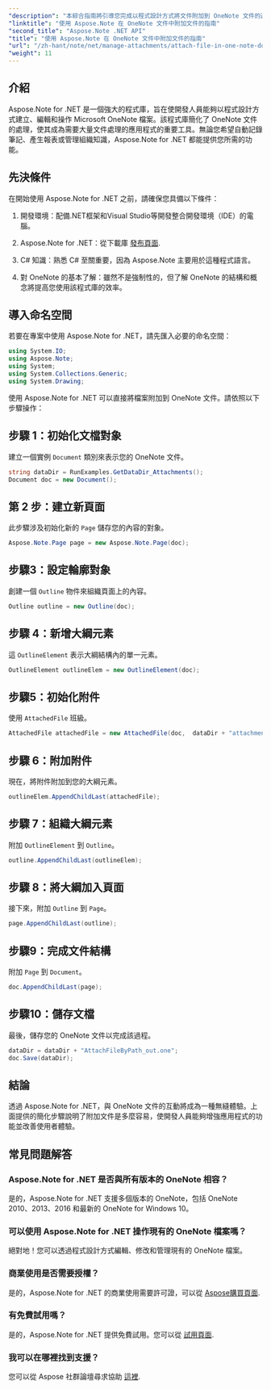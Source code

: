 ```yaml
---
"description": "本綜合指南將引導您完成以程式設計方式將文件附加到 OneNote 文件的過程，讓您能夠提升筆記記錄和文件管理任務。提供清晰的逐步說明和有用的常見問題。"
"linktitle": "使用 Aspose.Note 在 OneNote 文件中附加文件的指南"
"second_title": "Aspose.Note .NET API"
"title": "使用 Aspose.Note 在 OneNote 文件中附加文件的指南"
"url": "/zh-hant/note/net/manage-attachments/attach-file-in-one-note-documents/"
"weight": 11
---
```


## 介紹

Aspose.Note for .NET 是一個強大的程式庫，旨在使開發人員能夠以程式設計方式建立、編輯和操作 Microsoft OneNote 檔案。該程式庫簡化了 OneNote 文件的處理，使其成為需要大量文件處理的應用程式的重要工具。無論您希望自動記錄筆記、產生報表或管理組織知識，Aspose.Note for .NET 都能提供您所需的功能。

## 先決條件

在開始使用 Aspose.Note for .NET 之前，請確保您具備以下條件：

1. 開發環境：配備.NET框架和Visual Studio等開發整合開發環境（IDE）的電腦。
  
2. Aspose.Note for .NET：從下載庫 [發布頁面](https://releases。aspose.com/note/net/).

3. C# 知識：熟悉 C# 至關重要，因為 Aspose.Note 主要用於這種程式語言。

4. 對 OneNote 的基本了解：雖然不是強制性的，但了解 OneNote 的結構和概念將提高您使用該程式庫的效率。

## 導入命名空間

若要在專案中使用 Aspose.Note for .NET，請先匯入必要的命名空間：

```csharp
using System.IO;
using Aspose.Note;
using System;
using System.Collections.Generic;
using System.Drawing;
```

使用 Aspose.Note for .NET 可以直接將檔案附加到 OneNote 文件。請依照以下步驟操作：

## 步驟 1：初始化文檔對象

建立一個實例 `Document` 類別來表示您的 OneNote 文件。

```csharp
string dataDir = RunExamples.GetDataDir_Attachments();
Document doc = new Document();
```

## 第 2 步：建立新頁面

此步驟涉及初始化新的 `Page` 儲存您的內容的對象。

```csharp
Aspose.Note.Page page = new Aspose.Note.Page(doc);
```

## 步驟3：設定輪廓對象

創建一個 `Outline` 物件來組織頁面上的內容。

```csharp
Outline outline = new Outline(doc);
```

## 步驟 4：新增大綱元素

這 `OutlineElement` 表示大綱結構內的單一元素。

```csharp
OutlineElement outlineElem = new OutlineElement(doc);
```

## 步驟5：初始化附件

使用 `AttachedFile` 班級。

```csharp
AttachedFile attachedFile = new AttachedFile(doc,  dataDir + "attachment.txt");
```

## 步驟 6：附加附件

現在，將附件附加到您的大綱元素。

```csharp
outlineElem.AppendChildLast(attachedFile);
```

## 步驟 7：組織大綱元素

附加 `OutlineElement` 到 `Outline`。

```csharp
outline.AppendChildLast(outlineElem);
```

## 步驟 8：將大綱加入頁面

接下來，附加 `Outline` 到 `Page`。

```csharp
page.AppendChildLast(outline);
```

## 步驟9：完成文件結構

附加 `Page` 到 `Document`。

```csharp
doc.AppendChildLast(page);
```

## 步驟10：儲存文檔

最後，儲存您的 OneNote 文件以完成該過程。

```csharp
dataDir = dataDir + "AttachFileByPath_out.one";
doc.Save(dataDir);
```

## 結論

透過 Aspose.Note for .NET，與 OneNote 文件的互動將成為一種無縫體驗。上面提供的簡化步驟說明了附加文件是多麼容易，使開發人員能夠增強應用程式的功能並改善使用者體驗。

## 常見問題解答

### Aspose.Note for .NET 是否與所有版本的 OneNote 相容？

是的，Aspose.Note for .NET 支援多個版本的 OneNote，包括 OneNote 2010、2013、2016 和最新的 OneNote for Windows 10。

### 可以使用 Aspose.Note for .NET 操作現有的 OneNote 檔案嗎？

絕對地！您可以透過程式設計方式編輯、修改和管理現有的 OneNote 檔案。

### 商業使用是否需要授權？

是的，Aspose.Note for .NET 的商業使用需要許可證，可以從 [Aspose購買頁面](https://purchase。conholdate.com/buy).

### 有免費試用嗎？

是的，Aspose.Note for .NET 提供免費試用。您可以從 [試用頁面](https://releases。aspose.com/).

### 我可以在哪裡找到支援？

您可以從 Aspose 社群論壇尋求協助 [這裡](https://forum。aspose.com/c/note/28).